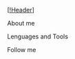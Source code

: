 [[!Header](https://github.com/Coffeinchik21/coffeinchik21/blob/main/assets/MyName2.png)]

About me

Lenguages and Tools

Follow me